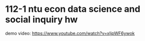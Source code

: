 # 112-1 ntu econ data science and social inquiry hw
demo video: https://www.youtube.com/watch?v=xIjpWF6ywok
